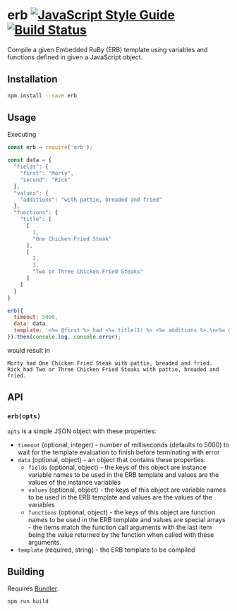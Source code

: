 # erb [![JavaScript Style Guide](https://img.shields.io/badge/code_style-standard-brightgreen.svg)](https://standardjs.com) [![Build Status](https://travis-ci.org/wix/erb.svg?branch=master)](https://travis-ci.org/wix/erb)

Compile a given Embedded RuBy (ERB) template using variables and functions defined in given a JavaScript object.

## Installation

```bash
npm install --save erb
```

## Usage

Executing

```javascript
const erb = require('erb');

const data = {
  "fields": {
    "first": "Morty",
    "second": "Rick"
  },
  "values": {
    "additions": "with pattie, breaded and fried"
  },
  "functions": {
    "title": [
      [
        1,
        "One Chicken Fried Steak"
      ],
      [
        2,
        3,
        "Two or Three Chicken Fried Steaks"
      ]
    ]
  }
}

erb({
  timeout: 5000,
  data: data,
  template: '<%= @first %> had <%= title(1) %> <%= additions %>.\n<%= @second %> had <%= title(2, 3) %> <%= additions %>.'
}).then(console.log, console.error);
```

would result in

```text
Morty had One Chicken Fried Steak with pattie, breaded and fried.
Rick had Two or Three Chicken Fried Steaks with pattie, breaded and fried.
```

## API

### `erb(opts)`

`opts` is a simple JSON object with these properties:

* `timeout` (optional, integer) - number of milliseconds (defaults to 5000) to wait for the template evaluation to finish before terminating with error
* `data` (optional, object) - an object that contains these properties:
  * `fields` (optional, object) - the keys of this object are instance variable names to be used in the ERB template and values are the values of the instance variables
  * `values` (optional, object) - the keys of this object are variable names to be used in the ERB template and values are the values of the variables
  * `functions` (optional, object) - the keys of this object are function names to be used in the ERB template and values are special arrays - the items match the function call arguments with the last item being the value returned by the function when called with these arguments.
* `template` (required, string) - the ERB template to be compiled

## Building

Requires [Bundler](http://bundler.io/).

```bash
npm run build
```